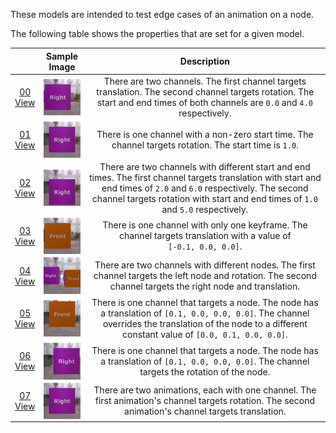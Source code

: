 These models are intended to test edge cases of an animation on a node.  

The following table shows the properties that are set for a given model.  

|   | Sample Image | Description |
| :---: | :---: | :---: |
| [00](Animation_NodeMisc_00.gltf)<br>[View](https://bghgary.github.io/glTF-Assets-Viewer/?folder=1&model=0) | [<img src="Figures/Thumbnails/Animation_NodeMisc_00.png" align="middle">](Figures/SampleImages/Animation_NodeMisc_00.png) | There are two channels. The first channel targets translation. The second channel targets rotation. The start and end times of both channels are `0.0` and `4.0` respectively. |
| [01](Animation_NodeMisc_01.gltf)<br>[View](https://bghgary.github.io/glTF-Assets-Viewer/?folder=1&model=1) | [<img src="Figures/Thumbnails/Animation_NodeMisc_01.png" align="middle">](Figures/SampleImages/Animation_NodeMisc_01.png) | There is one channel with a non-zero start time. The channel targets rotation. The start time is `1.0`. |
| [02](Animation_NodeMisc_02.gltf)<br>[View](https://bghgary.github.io/glTF-Assets-Viewer/?folder=1&model=2) | [<img src="Figures/Thumbnails/Animation_NodeMisc_02.png" align="middle">](Figures/SampleImages/Animation_NodeMisc_02.png) | There are two channels with different start and end times. The first channel targets translation with start and end times of `2.0` and `6.0` respectively. The second channel targets rotation with start and end times of `1.0` and `5.0` respectively. |
| [03](Animation_NodeMisc_03.gltf)<br>[View](https://bghgary.github.io/glTF-Assets-Viewer/?folder=1&model=3) | [<img src="Figures/Thumbnails/Animation_NodeMisc_03.png" align="middle">](Figures/SampleImages/Animation_NodeMisc_03.png) | There is one channel with only one keyframe. The channel targets translation with a value of <code>[-0.1,&nbsp;0.0,&nbsp;0.0]</code>. |
| [04](Animation_NodeMisc_04.gltf)<br>[View](https://bghgary.github.io/glTF-Assets-Viewer/?folder=1&model=4) | [<img src="Figures/Thumbnails/Animation_NodeMisc_04.png" align="middle">](Figures/SampleImages/Animation_NodeMisc_04.png) | There are two channels with different nodes. The first channel targets the left node and rotation. The second channel targets the right node and translation. |
| [05](Animation_NodeMisc_05.gltf)<br>[View](https://bghgary.github.io/glTF-Assets-Viewer/?folder=1&model=5) | [<img src="Figures/Thumbnails/Animation_NodeMisc_05.png" align="middle">](Figures/SampleImages/Animation_NodeMisc_05.png) | There is one channel that targets a node. The node has a translation of <code>[0.1,&nbsp;0.0,&nbsp;0.0,&nbsp;0.0]</code>. The channel overrides the translation of the node to a different constant value of <code>[0.0,&nbsp;0.1,&nbsp;0.0,&nbsp;0.0]</code>. |
| [06](Animation_NodeMisc_06.gltf)<br>[View](https://bghgary.github.io/glTF-Assets-Viewer/?folder=1&model=6) | [<img src="Figures/Thumbnails/Animation_NodeMisc_06.png" align="middle">](Figures/SampleImages/Animation_NodeMisc_06.png) | There is one channel that targets a node. The node has a translation of <code>[0.1,&nbsp;0.0,&nbsp;0.0,&nbsp;0.0]</code>. The channel targets the rotation of the node. |
| [07](Animation_NodeMisc_07.gltf)<br>[View](https://bghgary.github.io/glTF-Assets-Viewer/?folder=1&model=7) | [<img src="Figures/Thumbnails/Animation_NodeMisc_07.png" align="middle">](Figures/SampleImages/Animation_NodeMisc_07.png) | There are two animations, each with one channel. The first animation's channel targets rotation. The second animation's channel targets translation. |
 
